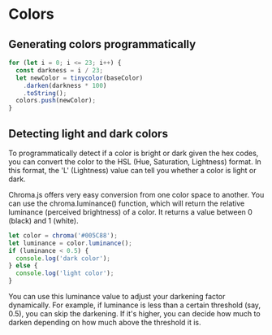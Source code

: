 # Colors

## Generating colors programmatically

```javascript
for (let i = 0; i <= 23; i++) {
  const darkness = i / 23;
  let newColor = tinycolor(baseColor)
    .darken(darkness * 100)
    .toString();
  colors.push(newColor);
}
```

## Detecting light and dark colors

To programmatically detect if a color is bright or dark given the hex codes, you can convert the color to the HSL (Hue, Saturation, Lightness) format. In
this format, the 'L' (Lightness) value can tell you whether a color is light or dark.

Chroma.js offers very easy conversion from one color space to another. You can use the chroma.luminance() function, which will return the relative luminance
(perceived brightness) of a color. It returns a value between 0 (black) and 1 (white).

```javascript
let color = chroma('#005C88');
let luminance = color.luminance();
if (luminance < 0.5) {
  console.log('dark color');
} else {
  console.log('light color');
}
```

You can use this luminance value to adjust your darkening factor dynamically. For example, if luminance is less than a certain threshold (say, 0.5), you can
skip the darkening. If it's higher, you can decide how much to darken depending on how much above the threshold it is.
